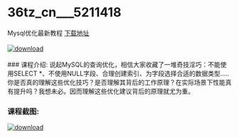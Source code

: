 # 36tz_cn___5211418
Mysql优化最新教程
[下载地址](http://www.36tz.cn/article/5211418 "下载地址")
<br/></br>[![download](http://36tz.cn/muke_img/2020_03_1-143-300x184.png "下载地址")](http://www.36tz.cn/article/5211418 "下载地址")
<br/></br>### 课程介绍:
说起MySQL的查询优化，相信大家收藏了一堆奇技淫巧：不能使用SELECT *、不使用NULL字段、合理创建索引、为字段选择合适的数据类型..... 你是否真的理解这些优化技巧？是否理解其背后的工作原理？在实际场景下性能真有提升吗？我想未必。因而理解这些优化建议背后的原理就尤为重。

### 课程截图:
[![download](http://36tz.cn/muke_img/2020_03_2-135.png "下载地址")](http://www.36tz.cn/article/5211418 "下载地址")
